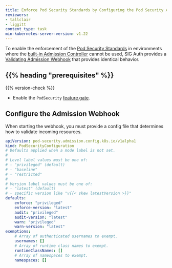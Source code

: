 ```yaml
---
title: Enforce Pod Security Standards by Configuring the Pod Security Admission Webhook
reviewers:
- tallclair
- liggitt
content_type: task
min-kubernetes-server-version: v1.22
---
```


To enable the enforcement of the 
[Pod Security Standards](/docs/concepts/security/pod-security-standards) in environments
where the [built-in Admission Controller](/docs/reference/access-authn-authz/admission-controllers/#podsecurity) cannot be used, SIG Auth provides a [Validating Admission Webhook](/docs/reference/access-authn-authz/extensible-admission-controllers/) that provides identical behavior.

<!-- As of v1.22, Kubernetes provides a built-in [admission controller](/docs/reference/access-authn-authz/admission-controllers/#podsecurity)
to enforce the [Pod Security Standards](/docs/concepts/security/pod-security-standards).
You can configure this admission controller to set cluster-wide defaults and [exemptions](/docs/concepts/security/pod-security-admission/#exemptions). -->

## {{% heading "prerequisites" %}}

{{% version-check %}}

- Enable the `PodSecurity` [feature gate](/docs/reference/command-line-tools-reference/feature-gates/#feature-gates-for-alpha-or-beta-features).

## Configure the Admission Webhook

When starting the webhook, you must provide a config file that determines how to validate incoming resources.

```yaml
apiVersion: pod-security.admission.config.k8s.io/v1alpha1
kind: PodSecurityConfiguration
# Defaults applied when a mode label is not set.
#
# Level label values must be one of:
# - "privileged" (default)
# - "baseline"
# - "restricted"
#
# Version label values must be one of:
# - "latest" (default) 
# - specific version like "v{{< skew latestVersion >}}"
defaults:
    enforce: "privileged"
    enforce-version: "latest"
    audit: "privileged"
    audit-version: "latest"
    warn: "privileged"
    warn-version: "latest"
exemptions:
    # Array of authenticated usernames to exempt.
    usernames: []
    # Array of runtime class names to exempt.
    runtimeClassNames: []
    # Array of namespaces to exempt.
    namespaces: []
```